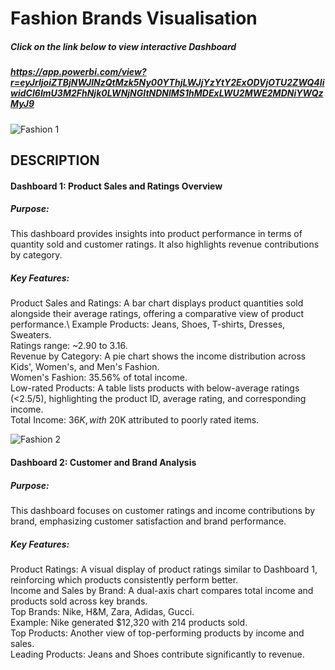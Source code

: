 # Fashion Brands Visualisation

##### Click on the link below to view interactive Dashboard

##### https://app.powerbi.com/view?r=eyJrIjoiZTBjNWJlNzQtMzk5Ny00YThjLWJjYzYtY2ExODVjOTU2ZWQ4IiwidCI6ImU3M2FhNjk0LWNjNGItNDNlMS1hMDExLWU2MWE2MDNiYWQzMyJ9


![Fashion 1](https://github.com/user-attachments/assets/79fcddf5-c71c-4669-96aa-4dac4a2781f2)

## DESCRIPTION

#### Dashboard 1: Product Sales and Ratings Overview

##### Purpose:
This dashboard provides insights into product performance in terms of quantity sold and customer ratings. It also highlights revenue contributions by category.

##### Key Features:

Product Sales and Ratings: A bar chart displays product quantities sold alongside their average ratings, offering a comparative view of product performance.\\
Example Products: Jeans, Shoes, T-shirts, Dresses, Sweaters.\
Ratings range: ~2.90 to 3.16.\
Revenue by Category: A pie chart shows the income distribution across Kids', Women's, and Men's Fashion.\
Women's Fashion: 35.56% of total income.\
Low-rated Products: A table lists products with below-average ratings (<2.5/5), highlighting the product ID, average rating, and corresponding income.\
Total Income: $36K, with ~$20K attributed to poorly rated items.


![Fashion 2](https://github.com/user-attachments/assets/8c62a8b1-ebaf-4e41-8371-3822e2bac5d4)

#### Dashboard 2: Customer and Brand Analysis

##### Purpose:
This dashboard focuses on customer ratings and income contributions by brand, emphasizing customer satisfaction and brand performance.

##### Key Features:

Product Ratings: A visual display of product ratings similar to Dashboard 1, reinforcing which products consistently perform better.\
Income and Sales by Brand: A dual-axis chart compares total income and products sold across key brands.\
Top Brands: Nike, H&M, Zara, Adidas, Gucci.\
Example: Nike generated $12,320 with 214 products sold.\
Top Products: Another view of top-performing products by income and sales.\
Leading Products: Jeans and Shoes contribute significantly to revenue.
